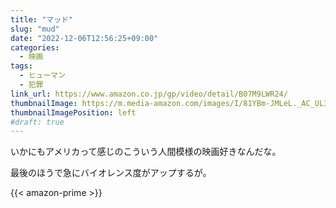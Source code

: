 ```yaml
---
title: "マッド"
slug: "mud"
date: "2022-12-06T12:56:25+09:00"
categories:
  - 映画
tags:
  - ヒューマン
  - 犯罪
link_url: https://www.amazon.co.jp/gp/video/detail/B07M9LWR24/
thumbnailImage: https://m.media-amazon.com/images/I/81YBm-JMLeL._AC_UL320_.jpg
thumbnailImagePosition: left
#draft: true
---
```

いかにもアメリカって感じのこういう人間模様の映画好きなんだな。
<!--more-->
最後のほうで急にバイオレンス度がアップするが。

{{< amazon-prime >}}
